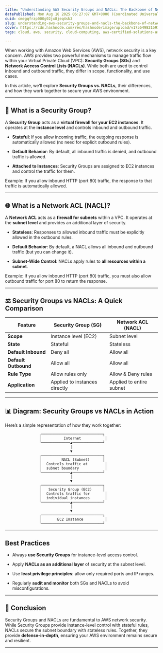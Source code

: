 ```yaml
---
title: "Understanding AWS Security Groups and NACLs: The Backbone of Network Security"
datePublished: Mon Aug 18 2025 06:27:07 GMT+0000 (Coordinated Universal Time)
cuid: cmegqfrzp000g02jx8jeq4sk3
slug: understanding-aws-security-groups-and-nacls-the-backbone-of-network-security
cover: https://cdn.hashnode.com/res/hashnode/image/upload/v1755498215915/892bfae1-a964-4421-b603-a7692bd1e2b8.jpeg
tags: cloud, aws, security, cloud-computing, aws-certified-solutions-architect-associate

---
```


When working with Amazon Web Services (AWS), network security is a key concern. AWS provides two powerful mechanisms to manage traffic flow within your Virtual Private Cloud (VPC): **Security Groups (SGs)** and **Network Access Control Lists (NACLs)**. While both are used to control inbound and outbound traffic, they differ in scope, functionality, and use cases.

In this article, we’ll explore **Security Groups vs. NACLs**, their differences, and how they work together to secure your AWS environment.

---

## 🔐 What is a Security Group?

A **Security Group** acts as a **virtual firewall for your EC2 instances**. It operates at the **instance level** and controls inbound and outbound traffic.

* **Stateful**: If you allow incoming traffic, the outgoing response is automatically allowed (no need for explicit outbound rules).
    
* **Default Behavior**: By default, all inbound traffic is denied, and outbound traffic is allowed.
    
* **Attached to Instances**: Security Groups are assigned to EC2 instances and control the traffic for them.
    

Example: If you allow inbound HTTP (port 80) traffic, the response to that traffic is automatically allowed.

---

## 🌐 What is a Network ACL (NACL)?

A **Network ACL** acts as a **firewall for subnets** within a VPC. It operates at the **subnet level** and provides an additional layer of security.

* **Stateless**: Responses to allowed inbound traffic must be explicitly allowed in the outbound rules.
    
* **Default Behavior**: By default, a NACL allows all inbound and outbound traffic (but you can change it).
    
* **Subnet-Wide Control**: NACLs apply rules to **all resources within a subnet**.
    

Example: If you allow inbound HTTP (port 80) traffic, you must also allow outbound traffic for port 80 to return the response.

---

## ⚖️ Security Groups vs NACLs: A Quick Comparison

| Feature | Security Group (SG) | Network ACL (NACL) |
| --- | --- | --- |
| **Scope** | Instance level (EC2) | Subnet level |
| **State** | Stateful | Stateless |
| **Default Inbound** | Deny all | Allow all |
| **Default Outbound** | Allow all | Allow all |
| **Rule Type** | Allow rules only | Allow & Deny rules |
| **Application** | Applied to instances directly | Applied to entire subnet |

---

## 📊 Diagram: Security Groups vs NACLs in Action

Here’s a simple representation of how they work together:

```plaintext
                ┌────────────────────────────┐
                │          Internet           │
                └─────────────▲──────────────┘
                              │
                              ▼
                ┌────────────────────────────┐
                │         NACL (Subnet)      │
                │  Controls traffic at        │
                │  subnet boundary            │
                └─────────────▲──────────────┘
                              │
                              ▼
                ┌────────────────────────────┐
                │   Security Group (EC2)     │
                │  Controls traffic for       │
                │  individual instances       │
                └─────────────▲──────────────┘
                              │
                              ▼
                ┌────────────────────────────┐
                │       EC2 Instance          │
                └────────────────────────────┘
```

---

## Best Practices

* Always **use Security Groups** for instance-level access control.
    
* Apply **NACLs as an additional layer** of security at the subnet level.
    
* Use **least privilege principles**: allow only required ports and IP ranges.
    
* Regularly **audit and monitor** both SGs and NACLs to avoid misconfigurations.
    

---

## 🏁 Conclusion

Security Groups and NACLs are fundamental to AWS network security. While Security Groups provide instance-level control with stateful rules, NACLs secure the subnet boundary with stateless rules. Together, they provide **defense-in-depth**, ensuring your AWS environment remains secure and resilient.

---